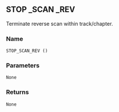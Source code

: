 ## STOP \_SCAN \_REV

Terminate reverse scan within track/chapter.


### Name

`STOP_SCAN_REV ()`


### Parameters

`None`


### Returns

`None`
